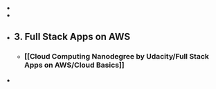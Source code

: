 -
-
- ## 3. Full Stack Apps on AWS
	- ### [[Cloud Computing Nanodegree by Udacity/Full Stack Apps on AWS/Cloud Basics]]
-